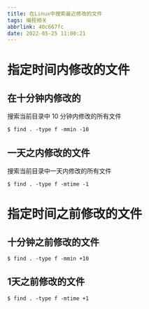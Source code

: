 ```yaml
---
title: 在Linux中搜索最近修改的文件
tags: 编程相关
abbrlink: 40c667fc
date: 2022-05-25 11:00:21
---
```

# 指定时间内修改的文件


## 在十分钟内修改的

 搜索当前目录中 10 分钟内修改的所有文件

 ```shell
 $ find . -type f -mmin -10 
 ```
 ##  一天之内修改的文件
  搜索当前目录中一天内修改的所有文件

 ```shell
 $ find . -type f -mtime -1 
 ```
 # 指定时间之前修改的文件
 ##  十分钟之前修改的文件 

 ```shell
 $ find . -type f -mmin +10 
 ```

 ## 1天之前修改的文件

 ```shell
 $ find . -type f -mtime +1 
 ```